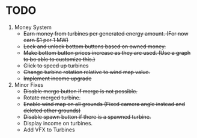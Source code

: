 # **TODO**
1. Money System
   - ~~Earn money from turbines per generated energy amount. (For now earn $1 per 1 MW)~~
   - ~~Lock and unlock bottom buttons based on owned money.~~
   - ~~Make bottom button prices increase as they are used. (Use a graph to be able to customize this.)~~
   - ~~Click to speed up turbines~~
   - ~~Change turbine rotation relative to wind map value.~~
   - ~~Implement income upgrade~~
2. Minor Fixes
   - ~~Disable merge button if merge is not possible.~~
   - ~~Rotate merged turbine.~~
   - ~~Enable wind map on all grounds (Fixed camera angle instead and deleted other grounds)~~
   - ~~Disable spawn button if there is a spawned turbine.~~
   - Display income on turbines.
   - Add VFX to Turbines
